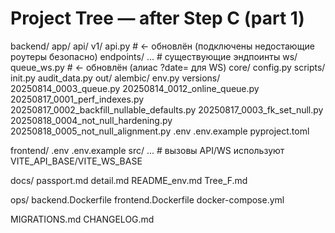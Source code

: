 # Project Tree — after Step C (part 1)

backend/
app/
api/
v1/
api.py # ← обновлён (подключены недостающие роутеры безопасно)
endpoints/
... # существующие эндпоинты
ws/
queue_ws.py # ← обновлён (алиас ?date= для WS)
core/
config.py
scripts/
init.py
audit_data.py
out/
alembic/
env.py
versions/
20250814_0003_queue.py
20250814_0012_online_queue.py
20250817_0001_perf_indexes.py
20250817_0002_backfill_nullable_defaults.py
20250817_0003_fk_set_null.py
20250818_0004_not_null_hardening.py
20250818_0005_not_null_alignment.py
.env
.env.example
pyproject.toml

frontend/
.env
.env.example
src/
... # вызовы API/WS используют VITE_API_BASE/VITE_WS_BASE

docs/
passport.md
detail.md
README_env.md
Tree_F.md

ops/
backend.Dockerfile
frontend.Dockerfile
docker-compose.yml

MIGRATIONS.md
CHANGELOG.md